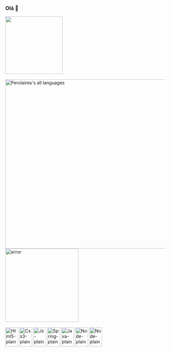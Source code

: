 ### Olá 🍵
<div>
  <a href = "https://github.com/Pedrolaires">
    <img align="center" height ="180em" src="https://github-readme-stats.vercel.app/api?username=Pedrolaires&hide=contribs,prs&show_icons=true&theme=dracula"/>
    <br><br>
      <img width="530em" src="https://github-readme-stats.vercel.app/api/top-langs/?username=Pedrolaires&layout=compact&theme=dracula" alt="Perolaires's all languages"/>
    <img align="center" alt="error" height="230em" src="https://thumbs.gfycat.com/InferiorAnxiousAustralianfreshwatercrocodile-max-14mb.gif"/>
  </a>
</div>
<div style=""><br>
  <img align="center" alt="Html5-plain" height ="60" width="40" src="https://cdn.jsdelivr.net/gh/devicons/devicon/icons/html5/html5-original.svg" />
  <img align="center" alt="Css3-plain" height ="60" width="40" src="https://cdn.jsdelivr.net/gh/devicons/devicon/icons/css3/css3-plain-wordmark.svg" />
  <img align="center" alt="Js-plain" height ="60" width="40" src="https://cdn.jsdelivr.net/gh/devicons/devicon/icons/javascript/javascript-plain.svg" />
  <img align="center" alt="Spring-plain" height ="60" width="40" src="https://cdn.jsdelivr.net/gh/devicons/devicon/icons/spring/spring-original.svg" />
  <img align="center" alt="Java-plain" height ="60" width="40" src="https://cdn.jsdelivr.net/gh/devicons/devicon/icons/java/java-original.svg" />
  <img align="center" alt="Node-plain" height ="60" width="40" src="https://cdn.jsdelivr.net/gh/devicons/devicon/icons/nodejs/nodejs-original.svg" />
  <img align="center" alt="Node-plain" height ="60" width="40" src="https://cdn.jsdelivr.net/gh/devicons/devicon/icons/react/react-original-wordmark.svg" />


</div>
<!--  ![Snake animation](https://github.com/Pedrolaires/Pedrolaires/blob/output/github-contribution-grid-snake.svg) -->

